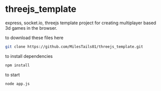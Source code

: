 # threejs_template
express, socket.io, threejs template project for creating multiplayer based 3d games in the browser.

to download these files here

```bash
git clone https://github.com/MilesTails01/threejs_template.git
```

to install dependencies

```bash
npm install
```

to start

```bash
node app.js
```